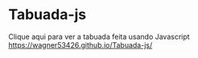 # Tabuada-js

Clique aqui para ver a tabuada feita usando Javascript https://wagner53426.github.io/Tabuada-js/
